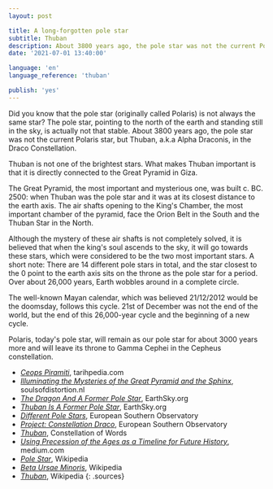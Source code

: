 ```yaml
---
layout: post

title: A long-forgotten pole star
subtitle: Thuban
description: About 3800 years ago, the pole star was not the current Polaris star, but Thuban, a.k.a Alpha Draconis, in the Draco Constellation.
date: '2021-07-01 13:40:00'

language: 'en'
language_reference: 'thuban'

publish: 'yes'
---
```


Did you know that the pole star (originally called Polaris) is not always the same star? The pole star, pointing to the north of the earth and standing still in the sky, is actually not that stable. About 3800 years ago, the pole star was not the current Polaris star, but Thuban, a.k.a Alpha Draconis, in the Draco Constellation.

Thuban is not one of the brightest stars. What makes Thuban important is that it is directly connected to the Great Pyramid in Giza.

The Great Pyramid, the most important and mysterious one, was built c. BC. 2500: when Thuban was the pole star and it was at its closest distance to the earth axis. The air shafts opening to the King's Chamber, the most important chamber of the pyramid, face the Orion Belt in the South and the Thuban Star in the North.

Although the mystery of these air shafts is not completely solved, it is believed that when the king's soul ascends to the sky, it will go towards these stars, which were considered to be the two most important stars.
A short note: There are 14 different pole stars in total, and the star closest to the 0 point to the earth axis sits on the throne as the pole star for a period. Over about 26,000 years, Earth wobbles around in a complete circle.

The well-known Mayan calendar, which was believed 21/12/2012 would be the doomsday, follows this cycle. 21st of December was not the end of the world, but the end of this 26,000-year cycle and the beginning of a new cycle.

Polaris, today's pole star, will remain as our pole star for about 3000 years more and will leave its throne to Gamma Cephei in the Cepheus constellation.

+ *[Ceops Piramiti](http://www.tarihpedia.com/misir_piramitler_cheops/)*, tarihpedia.com
+ *[Illuminating the Mysteries of the Great Pyramid and the Sphinx](http://www.soulsofdistortion.nl/Giza.html)*, soulsofdistortion.nl
+ *[The Dragon And A Former Pole Star](https://earthsky.org/tonight/see-draco-the-dragon-and-a-former-pole-star/)*, EarthSky.org
+ *[Thuban Is A Former Pole Star](https://earthsky.org/brightest-stars/thuban-past-north-star/)*, EarthSky.org
+ *[Different Pole Stars](https://www.eso.org/public/outreach/eduoff/cas/cas2003/casreports-2003/rep-038/differents.htm)*, European Southern Observatory
+ *[Project: Constellation Draco](https://www.eso.org/public/outreach/eduoff/cas/cas2002/cas-projects/bulgaria_draco_1/)*, European Southern Observatory
+ *[Thuban](https://www.constellationsofwords.com/thuban/)*, Constellation of Words
+ *[Using Precession of the Ages as a Timeline for Future History](https://medium.com/the-molten-mind-space/using-precession-of-the-ages-as-a-timeline-for-future-history-89d1b216fe86)*, medium.com
+ *[Pole Star](https://en.wikipedia.org/wiki/Pole_star)*, Wikipedia
+ *[Beta Ursae Minoris](https://en.wikipedia.org/wiki/Beta_Ursae_Minoris)*, Wikipedia
+ *[Thuban](https://en.wikipedia.org/wiki/Thuban)*, Wikipedia
{: .sources}
